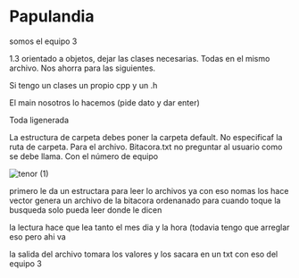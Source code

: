 # Papulandia
somos el equipo 3

1.3 orientado a objetos, dejar las clases necesarias. Todas en el mismo archivo. Nos ahorra para las siguientes. 


Si tengo un clases un propio cpp y un .h


El main nosotros lo hacemos (pide dato y dar enter)

Toda ligenerada 

La estructura de carpeta debes poner la carpeta default. No especificaf la ruta de carpeta. Para el archivo. Bitacora.txt no preguntar al usuario como se debe llama. Con el número de equipo

![tenor (1)](https://github.com/user-attachments/assets/1a6e594e-93df-4ce1-aef0-ae4e2b8efaf2)



primero le da un estructara para leer lo archivos ya con eso nomas los hace vector
genera un archivo de la bitacora ordenanado para cuando toque la busqueda solo pueda leer donde le dicen

la lectura hace que lea tanto el mes dia y la hora (todavia tengo que arreglar eso pero ahi va

la salida del archivo tomara los valores y los sacara en un txt con eso del equipo 3 
